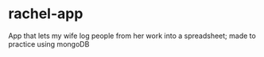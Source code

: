 # rachel-app
App that lets my wife log people from her work into a spreadsheet; made to practice using mongoDB
